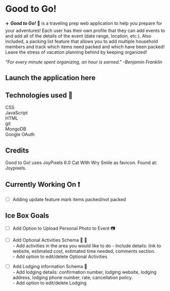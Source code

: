 <h1>Good to Go!</h1>



:airplane:  ***Good to Go!***  :car: is a traveling prep web application to help you prepare for your adventures! Each user has their own profile that they can add events to and add all of the details of the event (date range, location, etc.). Also included, a packing list feature that allows you to add multiple household members and track which items need packed and which have been packed! Leave the stress of vacation planning behind by keeping organized!  

*"For every minute spent organizing, an hour is earned." -Benjamin Franklin*  

## Launch the application here

## Technologies used :floppy_disk:

CSS  
JavaScript  
HTML  
git  
MongoDB  
Google OAuth  

## Credits

Good to Go! uses JoyPixels 6.0 Cat With Wry Smile as favicon. Found at: Joypixels.  

## Currently Working On :exclamation:

- [ ] Adding update feature mark items packed/not packed  

## Ice Box Goals

- [ ] Add Option to Upload Personal Photo to Event  :camera:

- [ ] Add Optional Activities Schema  :circus_tent:   :ferris_wheel:  
      - Add activities in the area you would like to do
        - Include details: link to website, estimated cost, estimated time needed,    comments section.  
      - Add option to edit/delete Optional Activities

- [ ] Add Lodging information Schema  :hotel:  
      - Add lodging details: confirmation number, lodging website, lodging address, lodging phone number, rate, cancellation policy.  
      - Add option to edit/delete Lodging